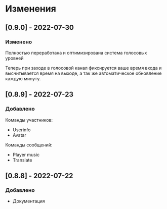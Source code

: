 # Изменения

## \[0.9.0] - 2022-07-30

### Изменено

Полностью переработана и оптимизирована система голосовых уровней

Теперь при заходе в голосовой канал фиксируется ваше время входа и высчитывается время на выходе, а так же автоматическое обновление каждую минуту.

## \[0.8.9] - 2022-07-23

### Добавлено

Команды участников:

* Userinfo
* Avatar

Команды сообщений:

* Player music
* Translate

## \[0.8.8] - 2022-07-22

### Добавлено

* Документация
